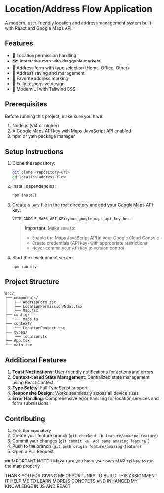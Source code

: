 # Location/Address Flow Application

A modern, user-friendly location and address management system built with React and Google Maps API.

## Features

- 📍 Location permission handling
- 🗺️ Interactive map with draggable markers
- 📝 Address form with type selection (Home, Office, Other)
- 💾 Address saving and management
- 🌟 Favorite address marking
- 📱 Fully responsive design
- 🎨 Modern UI with Tailwind CSS

## Prerequisites

Before running this project, make sure you have:

1. Node.js (v14 or higher)
2. A Google Maps API key with Maps JavaScript API enabled 
3. npm or yarn package manager

## Setup Instructions

1. Clone the repository:
   ```bash
   git clone <repository-url>
   cd location-address-flow
   ```

2. Install dependencies:
   ```bash
   npm install
   ```

3. Create a `.env` file in the root directory and add your Google Maps API key:
   ```
   VITE_GOOGLE_MAPS_API_KEY=your_google_maps_api_key_here
   ```
   
   > **Important**: Make sure to:
   > - Enable the Maps JavaScript API in your Google Cloud Console
   > - Create credentials (API key) with appropriate restrictions
   > - Never commit your API key to version control

4. Start the development server:
   ```bash
   npm run dev
   ```

## Project Structure

```
src/
├── components/
│   ├── AddressForm.tsx
│   ├── LocationPermissionModal.tsx
│   └── Map.tsx
├── config/
│   └── maps.ts
├── context/
│   └── LocationContext.tsx
├── types/
│   └── location.ts
├── App.tsx
└── main.tsx
```

## Additional Features

1. **Toast Notifications**: User-friendly notifications for actions and errors
2. **Context-based State Management**: Centralized state management using React Context
3. **Type Safety**: Full TypeScript support
4. **Responsive Design**: Works seamlessly across all device sizes
5. **Error Handling**: Comprehensive error handling for location services and form submissions

## Contributing

1. Fork the repository
2. Create your feature branch (`git checkout -b feature/amazing-feature`)
3. Commit your changes (`git commit -m 'Add some amazing feature'`)
4. Push to the branch (`git push origin feature/amazing-feature`)
5. Open a Pull Request

##IMPORTANT NOTE
1.Make sure you have your own MAP api key to run the map properly 

THANK YOU FOR GIVING ME OPPORTUNItY TO BUILD THIS ASSIGNMENT IT HELP ME TO LEARN MOREJS CONCPETS AND INHANCED MY KNOWLEDGE IN JS AND REACT 
